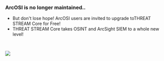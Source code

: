 ### ArcOSI is no longer maintained..
* But don't lose hope!  ArcOSI users are invited to upgrade toTHREAT STREAM Core for Free!  
* THREAT STREAM Core takes OSINT and ArcSight SIEM to a whole new level!
<br>


<a href="http://www.threatstream.com"><img src="http://s3.amazonaws.com/totem_production/assets/logos/2556/original/Logo_Final-01.jpg?1356375284"></a>
